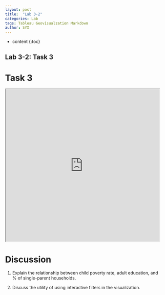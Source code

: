 ```yaml
---
layout: post
title:  "Lab 3-2"
categories: Lab
tags: Tableau Geovisualzation Markdown
author: SYX
---
```


* content
{:toc}

## Lab 3-2: Task 3
# Task 3
<iframe src="https://public.tableau.com/views/Lab3_209/Task3?:showVizHome=no&:embed=true" width="100%" height="500"></iframe>








# Discussion
1. Explain the relationship between child poverty rate, adult education, and % of single-parent households.

2. Discuss the utility of using interactive filters in the visualization.

